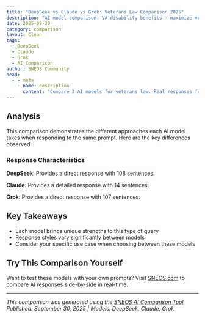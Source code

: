 ```yaml
---
title: "DeepSeek vs Claude vs Grok: Veterans Law Comparison 2025"
description: "AI model comparison: VA disability benefits - maximize veterans legal benefits..."
date: 2025-09-30
category: comparison
layout: Clean
tags:
  - DeepSeek
  - Claude
  - Grok
  - AI Comparison
author: SNEOS Community
head:
  - - meta
    - name: description
      content: "Compare 3 AI models for veterans law. Real responses from DeepSeek, Claude, Grok with detailed analysis."
---
```


<ChatComparison
  title="DeepSeek vs Claude vs Grok: Veterans Law Comparison 2025"
  prompt="VA disability benefits - maximize veterans legal benefits"
  :responses='{
    "DeepSeek": "Of course. This is a critical goal for many veterans. \u0022Maximizing\u0022 your VA disability benefits means ensuring you receive the correct compensation level for all your service-connected conditions, both physically and mentally, and understanding the additional benefits that come with higher ratings.\n\nThis guide is for informational purposes and is not a substitute for professional legal advice from an accredited attorney or claims agent.\n\n---\n\n### **The Core Principle: The VA Doesn\u0027t Maximize Your Benefits\u2014You Do.**\n\nThe VA adjudicates claims based on the evidence you submit. It is your responsibility (with the help of advocates) to build the strongest possible case. Maximizing your benefits is a process built on strategy, evidence, and persistence.\n\nHere is a structured approach to legally maximize your VA disability benefits:\n\n### **Phase 1: Building the Foundation of Your Claim**\n\n#### **1. File Your Initial Claim Thoroughly**\n*   **List EVERY Condition:** Don\u0027t just claim the obvious ones (e.g., bad knee). Think about secondary conditions (e.g., back pain from limping), mental health (PTSD, anxiety, depression), and chronic issues that appeared during or after service (tinnitus, sleep apnea, migraines).\n*   **Understand \u0022Service Connection\u0022:** You must prove three things:\n    1.  **A Current Diagnosis:** A doctor\u0027s diagnosis of the condition.\n    2.  **An In-Service Event:** Something that happened during your service that caused or aggravated the condition.\n    3.  **A Nexus (Link):** A medical opinion connecting #1 and #2.\n\n#### **2. Master the Disability Rating System**\nThe VA uses the **CFR Title 38, Part 4 - Schedule for Rating Disabilities**. Your rating (0% to 100%) is based on the severity of symptoms, not just the diagnosis.\n*   **Review the Criteria:** Before your C\u0026P exam, look up your condition in the rating schedule. Know what symptoms correspond to 10%, 30%, 50%, etc. Describe your symptoms using the language from the schedule.\n*   **Describe Your \u0022Worst Days\u0022:** Many veterans make the mistake of downplaying their pain. The rating should reflect how your condition affects you on its worst day, not an average day.\n\n---\n\n### **Phase 2: Strategic Actions to Increase Your Rating**\n\n#### **1. File for an Increase**\nIf your condition has worsened, you can file for an increased rating. Gather new medical evidence showing the increased severity before you file.\n\n#### **2. Claim Secondary Service-Connected Conditions**\nThis is one of the most powerful ways to maximize benefits. If a service-connected condition causes or aggravates a new condition, the new condition can also be compensated.\n*   **Examples:**\n    *   Service-connected knee injury leads to hip and back problems (due to altered gait).\n    *   Service-connected PTSD leads to sleep apnea, hypertension, or GERD (often due to medication side effects or chronic stress).\n    *   Service-connected diabetes leads to peripheral neuropathy or heart disease.\n*   **You need a strong medical nexus letter** from a doctor linking the primary condition to the secondary one.\n\n#### **3. Pursue TDIU (Total Disability based on Individual Unemployability)**\nIf your service-connected conditions prevent you from maintaining \u0022substantially gainful employment,\u0022 you can be paid at the 100% rate, even if your combined scheduler rating is less than 100% (e.g., 70%).\n*   **Eligibility:** Generally, you need one condition rated at 60% or higher, OR multiple conditions that combine to 70% with one of them at least 40%.\n*   **Key Evidence:** Detailed documentation of how your disabilities impact your ability to work, including statements from you, former employers, and doctors.\n\n#### **4. Understand and Use \u0022Inferred\u0022 Claims**\nDuring the claims process, if evidence suggests you have a related condition, the VA is supposed to \u0022infer\u0022 a claim for it.\n*   **Example:** If you file for PTSD and your records show chronic insomnia and anxiety, the VA should consider those as part of the claim. Knowing this helps you ensure the rater doesn\u0027t miss anything.\n\n---\n\n### **Phase 3: The Appeals Process - If Your Claim is Denied or Under-Rated**\n\nDo not give up. The appeals process is where legal expertise becomes crucial.\n\n#### **1. Supplemental Claim**\nSubmit **new and relevant evidence** that the VA didn\u0027t previously have. This is often the fastest path.\n*   **New Evidence:** New medical records, nexus letters, buddy statements, or research studies.\n\n#### **2. Higher-Level Review (HLR)**\nA senior reviewer looks at the same evidence you originally submitted. You cannot add new evidence, but you can point out errors in the initial decision.\n*   **An Informal Conference is key:** You get a phone call to verbally explain where the rater made a mistake. This is a powerful opportunity to state your case clearly.\n\n#### **3. Board of Veterans\u0027 Appeals (BVA)**\nThis is a formal appeal. You have three lanes:\n*   **Direct Review:** No new evidence, just a review of the file.\n*   **Evidence Submission Lane:** You can submit new evidence.\n*   **Hearing Lane:** You can testify before a Veterans Law Judge. **This is highly recommended with legal representation.** A good lawyer can prepare you and present a legal argument.\n\n---\n\n### **Key Legal and Professional Resources**\n\nYou do not have to do this alone. Free and paid help is available.\n\n#### **1. Accredited Representatives (Free)**\n*   **Veterans Service Organizations (VSOs):** DAV (Disabled American Veterans), VFW, American Legion, etc. Their accredited representatives can file and manage your claim for free. They are a great first resource.\n*   **County Veterans Service Officers (CVSOs):** Often highly knowledgeable and located in your community.\n\n#### **2. Paid Legal Representation**\n*   **Accredited Attorneys / Claims Agents:** These are legal professionals specifically accredited by the VA to represent veterans.\n    *   **When to Hire a Lawyer:** Complex cases, denials, BVA appeals, or if you feel your VSO is not making progress.\n    *   **Payment:** They typically work on contingency, meaning they only get paid if you win and receive back pay. Their fees are capped by law (usually 20-33% of back pay).\n\n#### **3. Independent Medical Opinions (IMOs) \u0026 Nexus Letters**\nSometimes, the VA\u0027s C\u0026P exam is inadequate. You can pay a private doctor (specialist in your condition) to review your file and write a detailed **Nexus Letter**. This is a powerful piece of evidence that can make or break a claim, especially for secondary conditions.\n\n#### **4. Personal Statements \u0026 Buddy Letters**\nThese are sworn statements from you, your family, friends, or fellow service members that describe the onset and ongoing impact of your conditions. They are crucial evidence for proving the \u0022in-service event\u0022 and the current severity.\n\n### **Crucial \u0022Do Nots\u0022**\n\n*   **DO NOT** lie or exaggerate your claims. This is fraud and can result in severe penalties.\n*   **DO NOT** miss VA appointments or deadlines.\n*   **DO NOT** assume the VA has all your records. It\u0027s your responsibility to ensure they get them.\n*   **DO NOT** give up after a denial. The appeals system exists for a reason.\n\n### **Summary: The Path to Maximization**\n\n1.  **File a Thorough Initial Claim:** Everything, all at once.\n2.  **Gather Ample Evidence:** Medical records, nexus letters, buddy statements.\n3.  **Understand the Rating Criteria:** Know what the VA is looking for.\n4.  **Pursue Secondaries and TDIU:** Think beyond your primary conditions.\n5.  **Use Professional Help:** Engage a VSO or an accredited attorney.\n6.  **Appeal Strategically:** If you get a low rating or a denial, use the appeals process with a clear strategy.\n\nMaximizing your benefits is your right. It requires a proactive, informed, and persistent approach. Start by contacting a VSO today to review your options.",
    "Claude": "# Maximizing VA Disability Benefits: A Comprehensive Guide\n\n## Understanding VA Disability Ratings\n\n**Key Rating Categories:**\n- 0% to 100% in 10% increments\n- Combined ratings use VA math (not simple addition)\n- Individual Unemployability (IU) available at 60%\u002B ratings\n- Special Monthly Compensation (SMC) for severe disabilities\n\n## Strategies to Maximize Benefits\n\n### 1. **Claim All Conditions**\n- **Service-connected conditions** - directly caused by military service\n- **Secondary conditions** - caused by service-connected disabilities\n- **Presumptive conditions** - automatically linked to service locations/exposures\n- **Aggravated conditions** - pre-existing conditions worsened by service\n\n### 2. **Proper Documentation**\n- Obtain complete military medical records\n- Gather civilian medical records\n- Request buddy statements from fellow veterans\n- Document how conditions affect daily activities\n\n### 3. **Key Evidence Types**\n- **Medical nexus letters** from doctors linking conditions to service\n- **Functional capacity evaluations**\n- **Mental health assessments**\n- **Vocational rehabilitation evaluations**\n\n## Important Claims to Consider\n\n### **High-Value Claims:**\n- **Mental health conditions** (PTSD, depression, anxiety)\n- **Sleep disorders** (sleep apnea, insomnia)\n- **Tinnitus and hearing loss**\n- **Musculoskeletal injuries** (back, knees, shoulders)\n- **Traumatic Brain Injury (TBI)**\n\n### **Secondary Conditions:**\n- Depression secondary to chronic pain\n- Sleep apnea secondary to PTSD\n- Knee problems secondary to back injury\n- ED secondary to diabetes or PTSD\n\n## Appealing Decisions\n\n### **New Appeal Process (AMA):**\n1. **Supplemental Claim** - submit new evidence\n2. **Higher-Level Review** - senior reviewer examines claim\n3. **Board Appeal** - formal hearing with VA judge\n\n### **Timeline Management:**\n- File within one year to maintain effective date\n- Use Intent to File forms to preserve dates\n- Consider Fully Developed Claims for faster processing\n\n## Special Programs \u0026 Benefits\n\n### **Individual Unemployability (IU):**\n- Available at 60% rating with specific criteria\n- Provides 100% compensation rate\n- Requires inability to maintain gainful employment\n\n### **Special Monthly Compensation (SMC):**\n- Additional payments for severe disabilities\n- Loss of use of limbs, organs, or bodily functions\n- Need for aid and attendance\n\n## Professional Resources\n\n### **When to Seek Help:**\n- **VA-accredited representatives** (free)\n- **Veterans Service Organizations** (American Legion, VFW, DAV)\n- **Accredited attorneys** (fee after case resolution)\n- **Claims agents** (accredited professionals)\n\n### **Warning Signs You Need Help:**\n- Multiple denials\n- Complex medical conditions\n- Missing military records\n- Unfamiliar with VA processes\n\n## Maximization Checklist\n\n**Before Filing:**\n- [ ] Complete medical examination\n- [ ] Gather all relevant records\n- [ ] Identify all potential conditions\n- [ ] Consider secondary conditions\n- [ ] Research presumptive conditions\n\n**During Process:**\n- [ ] Respond to all VA requests promptly\n- [ ] Attend all scheduled examinations\n- [ ] Submit additional evidence quickly\n- [ ] Monitor claim status regularly\n\n**After Decision:**\n- [ ] Review rating decision carefully\n- [ ] Consider appeal if underrated\n- [ ] File for increases when conditions worsen\n- [ ] Claim new conditions as they develop\n\n## Common Mistakes to Avoid\n\n1. **Not claiming all conditions**\n2. **Missing deadlines**\n3. **Inadequate medical evidence**\n4. **Not appealing low ratings**\n5. **Failing to claim secondary conditions**\n\n## Additional Benefits to Explore\n\n- **Vocational Rehabilitation (VR\u0026E)**\n- **Healthcare through VA**\n- **Home loan guarantees**\n- **Education benefits coordination**\n- **State-specific veteran benefits**\n\n---\n\n*Always consult with accredited VA representatives or attorneys for personalized advice. This information is for educational purposes and doesn\u0027t constitute legal advice.*\n\nWould you like me to elaborate on any specific aspect of VA disability claims or discuss strategies for particular types of conditions?",
    "Grok": "Maximizing VA (Department of Veterans Affairs) disability benefits requires a thorough understanding of the system, careful preparation, and strategic actions to ensure veterans receive the full compensation and support they are entitled to for service-connected disabilities. Below is a comprehensive guide to help veterans or their advocates maximize VA disability benefits legally and effectively.\n\n---\n\n### 1. Understand VA Disability Benefits\nVA disability benefits are monthly, tax-free payments to veterans who have injuries or illnesses that were incurred or aggravated during active military service. The benefits are based on the severity of the disability, rated on a scale from 0% to 100% in increments of 10%.\n\n- **Compensation Rates**: The amount of compensation depends on the disability rating and whether the veteran has dependents (spouse, children, or dependent parents).\n- **Additional Benefits**: Beyond monthly payments, veterans may qualify for ancillary benefits like Commissary/Exchange privileges, VA healthcare, educational assistance, and more based on their rating.\n\n---\n\n### 2. File a Claim for All Service-Connected Conditions\nTo maximize benefits, ensure that you claim every condition that is connected to your military service. Many veterans miss out on benefits by not filing for all relevant conditions.\n\n- **Primary Disabilities**: These are injuries or illnesses directly caused by military service (e.g., combat injuries, hearing loss from noise exposure).\n- **Secondary Disabilities**: These are conditions caused or aggravated by a primary service-connected disability (e.g., depression secondary to chronic pain from a back injury, or knee issues due to a service-connected hip injury).\n- **Aggravated Conditions**: If a pre-existing condition worsened due to military service, you can claim it.\n\n**Tip**: Review your military medical records, service records, and post-service medical history to identify every possible condition. Use a VA-accredited representative (see below) to help identify conditions you may not have considered.\n\n---\n\n### 3. Work with a VA-Accredited Representative\nNavigating the VA system can be complex. A VA-accredited representative can help maximize your benefits by ensuring proper documentation, meeting deadlines, and appealing denials.\n\n- **Who They Are**: These include Veterans Service Officers (VSOs) from organizations like the American Legion, Disabled American Veterans (DAV), or Veterans of Foreign Wars (VFW), as well as private attorneys or claims agents accredited by the VA.\n- **Why They Help**: They are trained in VA law and can assist with filing claims, gathering evidence, and appealing decisions. Many VSOs provide free services.\n- **How to Find One**: Use the VA\u2019s Accredited Representative Search tool (https://www.va.gov/ogc/apps/accreditation/index.asp) or contact a local veterans\u2019 organization.\n\n---\n\n### 4. Gather Strong Evidence\nThe success of a VA disability claim often depends on the strength of the evidence provided. To maximize your rating, ensure you have comprehensive documentation for each condition.\n\n- **Medical Evidence**: Obtain military medical records, private medical records, and VA medical records showing diagnosis, treatment, and severity of your conditions.\n- **Service Records**: Provide evidence of events or duties during service that caused or aggravated your condition (e.g., deployment records, incident reports).\n- **Buddy Statements**: Statements from fellow service members, family, or coworkers can corroborate how your condition affects your life or how an injury occurred.\n- **Nexus Letters**: A medical opinion from a doctor linking your condition to military service or a service-connected disability (crucial for secondary conditions or when service connection isn\u2019t obvious).\n- **Independent Medical Opinions (IMOs)**: If VA medical opinions are unfavorable, an IMO from a specialist can provide additional support for your claim.\n\n**Tip**: Keep detailed records of symptoms, treatments, and how disabilities impact daily life (e.g., inability to work, sleep issues, or mobility limitations).\n\n---\n\n### 5. Understand the VA Disability Rating System\nThe VA uses the Combined Ratings Table to assign disability percentages based on the severity of each condition and how they impact your ability to function. Understanding this system can help you argue for a higher rating.\n\n- **Individual Ratings**: Each condition is rated based on the VA Schedule for Rating Disabilities (VASRD), which assigns percentages based on diagnostic codes.\n- **Combined Ratings**: Multiple disabilities are combined using a specific formula, not simply added. For example, a 50% and 30% rating combine to 65%, not 80%.\n- **Scheduler vs. Extraschedular Ratings**: If your condition doesn\u2019t fit the VASRD criteria but significantly impairs your ability to work, request an extraschedular rating under 38 CFR \u00A7 3.321(b).\n\n**Tip**: Review the VASRD (available on the VA website) or consult with a representative to ensure your condition is rated correctly for its severity.\n\n---\n\n### 6. Request an Increase for Existing Disabilities\nIf your service-connected condition has worsened over time, you can file for an increased rating to maximize your benefits.\n\n- **How to File**: Submit new medical evidence showing the worsening of your condition and request a reevaluation.\n- **Effective Date**: If approved, the increase may be retroactive to the date the evidence shows the condition worsened or the date you filed for the increase.\n\n**Tip**: Regularly monitor your health and file for increases as soon as your condition deteriorates. Don\u2019t wait for the VA to reassess on its own.\n\n---\n\n### 7. Appeal Unfavorable Decisions\nIf your claim is denied or you receive a lower rating than expected, appealing the decision is critical to maximizing benefits. The VA appeals process was streamlined under the Appeals Modernization Act (AMA) in 2019, offering three options:\n\n- **Higher-Level Review (HLR)**: Request a senior reviewer to re-evaluate your claim if there was an error in the initial decision.\n- **Supplemental Claim**: Submit new and relevant evidence to support your claim.\n- **Direct Review by the Board of Veterans\u2019 Appeals**: Appeal directly to the Board for a final decision.\n\n**Tip**: Work with a VA-accredited representative to choose the best option and build a stronger case. Pay attention to deadlines (typically one year from the date of the decision).\n\n---\n\n### 8. Apply for Total Disability Individual Unemployability (TDIU)\nIf your service-connected disabilities prevent you from maintaining substantially gainful employment, you may qualify for TDIU, which pays at the 100% disability rate regardless of your combined rating.\n\n- **Scheduler TDIU**: Requires a combined rating of 70% or more, with one disability rated at 40% or more, and inability to work due to service-connected conditions.\n- **Extraschedular TDIU**: If you don\u2019t meet scheduler requirements but can\u2019t work due to service-connected disabilities, request TDIU under 38 CFR \u00A7 4.16(b).\n- **Evidence Needed**: Provide medical evidence, employment history, and documentation of how your disabilities prevent work (e.g., Social Security Disability Insurance approval, vocational rehab records).\n\n**Tip**: TDIU can be a pathway to maximum compensation even if your combined rating is less than 100%.\n\n---\n\n### 9. Claim Special Monthly Compensation (SMC)\nSMC provides additional monthly payments to veterans with severe disabilities or specific combinations of disabilities beyond the standard 100% rating.\n\n- **Eligibility**: Examples include loss or loss of use of limbs, blindness, need for aid and attendance (A\u0026A), or being housebound due to service-connected disabilities.\n- **Multiple Levels**: SMC has various levels (SMC-K through SMC-T) with increasing payment amounts based on the severity of need.\n\n**Tip**: Review the SMC criteria on the VA website or with a representative to see if you qualify for additional compensation.\n\n---\n\n### 10. Explore Other VA Benefits and Resources\nIn addition to disability compensation, maximize other benefits that can improve quality of life and financial stability:\n\n- **Healthcare**: Enroll in VA healthcare (priority based on disability rating and income).\n- **Vocational Rehabilitation and Employment (VR\u0026E)**: If you can\u2019t work but want to retrain, VR\u0026E can provide education and job support.\n- **Dependents\u2019 Benefits**: If you have a rating of 30% or higher, your spouse and children may qualify for Dependents\u2019 Educational Assistance (DEA).\n- **Housing Grants**: Veterans with severe disabilities may qualify for Specially Adapted Housing (SAH) or Special Housing Adaptation (SHA) grants.\n- **Automobile Allowance**: Available for veterans with certain service-connected disabilities affecting mobility.\n\n**Tip**: Use the VA Benefits Explorer (https://www.va.gov/benefits-explorer) to identify all programs you may be eligible for.\n\n---\n\n### 11. Stay Informed and Persistent\nThe VA system can be slow, and denials or errors are common. Stay proactive by:\n\n- Regularly checking your claim status on VA.gov or eBenefits.\n- Keeping copies of all submitted documents and correspondence.\n- Meeting all deadlines for filing claims or appeals.\n- Staying updated on changes to VA laws or policies that may affect your benefits.\n\n**Tip**: Join veteran support groups or online forums (e.g., HadIt.com, Reddit\u2019s r/Veterans) to learn from others\u2019 experiences and get advice.\n\n---\n\n### 12. Avoid Common Pitfalls\n- **Missing Deadlines**: Failing to appeal within the one-year window can result in losing retroactive benefits.\n- **Incomplete Claims**: Submitting claims without proper evidence often leads to denials.\n- **Not Disclosing All Conditions**: Failing to claim all service-connected conditions reduces your overall rating.\n- **DIY Without Knowledge**: Attempting to navigate the system alone can lead to mistakes; leverage free resources like VSOs.\n\n---\n\n### Conclusion\nMaximizing VA disability benefits requires diligence, strong evidence, and often professional assistance. By filing for all service-connected conditions, appealing unfavorable decisions, exploring TDIU and SMC, and leveraging other VA programs, veterans can secure the full range of benefits they\u2019ve earned through their service. Start by connecting with a VA-accredited representative and thoroughly documenting your medical and service history to build a robust case.\n\nIf you"
  }'
  published-date="13:17"
/>

## Analysis

This comparison demonstrates the different approaches each AI model takes when responding to the same prompt. Here are the key differences observed:

### Response Characteristics

**DeepSeek**: Provides a direct response with 108 sentences. 

**Claude**: Provides a detailed response with 14 sentences. 

**Grok**: Provides a direct response with 107 sentences. 

## Key Takeaways

- Each model brings unique strengths to this type of query
- Response styles vary significantly between models
- Consider your specific use case when choosing between these models

## Try This Comparison Yourself

Want to test these models with your own prompts? Visit [SNEOS.com](https://sneos.com) to compare AI responses side-by-side in real-time.

---

*This comparison was generated using the [SNEOS AI Comparison Tool](https://sneos.com)*
*Published: September 30, 2025 | Models: DeepSeek, Claude, Grok*
